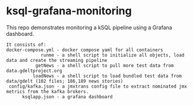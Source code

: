 # ksql-grafana-monitoring

This repo demonstrates monitoring a kSQL pipeline using a Grafana dashboard.
```
It consists of:
docker-compose.yml - docker compose yaml for all containers
             runme - a shell script to initialize all objects, load data and create the streaming pipeline
           getNews - a shell script to pull more test data from data.gdeltproject.org
          loadNews - a shell script to load bundled test data from data/gdelt (102 files; 186,189 news stories)
 config/kafka.json - a jmxtrans config file to extract nominated jmx metrics from the kafka brokers.
      ksqlapp.json - a grafana dashboard
      
```      
			
 
